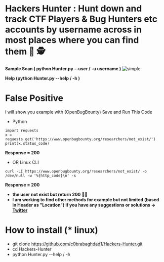 # Hackers Hunter : Hunt down and track CTF Players &amp; Bug Hunters etc accounts  by username across in most places where you can find them :mag_right: :detective:

**Sample Scan ( python Hunter.py --user / -u  username )**
![simple](https://github.com/c0brabaghdad1/Hackers-Hunter/blob/master/image/scan.png)

**Help (python Hunter.py --help / -h )**

# False Positive
i will show you example with (OpenBugBounty) Save and Run This Code 

* Python
```
import requests
x = requests.get('https://www.openbugbounty.org/researchers/not_exist/')
print(x.status_code)
```
__Response = 200__

* OR Linux CLI

``` curl -LI https://www.openbugbounty.org/researchers/not_exist/ -o /dev/null -w '%{http_code}\n' -s ```

__Response = 200__

* **the user not exist but return 200** :thinking::monocle_face:
* **I am working to find other methods for example but not limited (based in Header as "Location") if you have any suggestions or solutions -> [Twitter](https://twitter.com/c0brabaghdad1)** 

# How to install (* linux)
* git clone https://github.com/c0brabaghdad1/Hackers-Hunter.git
* cd Hackers-Hunter
* python Hunter.py --help / -h
